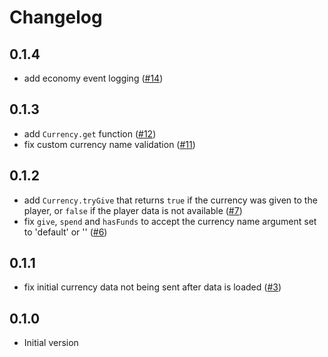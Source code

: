 # Changelog

## 0.1.4

- add economy event logging ([#14](https://github.com/seaofvoices/crosswalk-currency/pull/14))

## 0.1.3

- add `Currency.get` function ([#12](https://github.com/seaofvoices/crosswalk-currency/pull/12))
- fix custom currency name validation ([#11](https://github.com/seaofvoices/crosswalk-currency/pull/11))

## 0.1.2

- add `Currency.tryGive` that returns `true` if the currency was given to the player, or `false` if the player data is not available ([#7](https://github.com/seaofvoices/crosswalk-currency/pull/7))
- fix `give`, `spend` and `hasFunds` to accept the currency name argument set to 'default' or '' ([#6](https://github.com/seaofvoices/crosswalk-currency/pull/6))

## 0.1.1

- fix initial currency data not being sent after data is loaded ([#3](https://github.com/seaofvoices/crosswalk-currency/pull/3))

## 0.1.0

- Initial version
